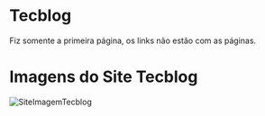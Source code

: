# Tecblog
Fiz somente a primeira página, os links não estão com as páginas.

# Imagens do Site Tecblog

![SiteImagemTecblog](https://user-images.githubusercontent.com/110475291/210597322-76983613-4a41-401f-b983-a4d8e5095832.png)


